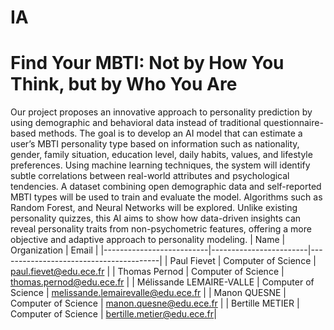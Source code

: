 # IA
# Find Your MBTI: Not by How You Think, but by Who You Are

Our project proposes an innovative approach to personality prediction by using demographic and behavioral data instead of traditional questionnaire-based methods. The goal is to develop an AI model that can estimate a user’s MBTI personality type based on information such as nationality, gender, family situation, education level, daily habits, values, and lifestyle preferences. Using machine learning techniques, the system will identify subtle correlations between real-world attributes and psychological tendencies. A dataset combining open demographic data and self-reported MBTI types will be used to train and evaluate the model. Algorithms such as Random Forest, and Neural Networks will be explored. Unlike existing personality quizzes, this AI aims to show how data-driven insights can reveal personality traits from non-psychometric features, offering a more objective and adaptive approach to personality modeling.
| Name                    | Organization           | Email                                  |
|--------------------------|------------------------|----------------------------------------|
| Paul Fievet              | Computer of Science    | [paul.fievet@edu.ece.fr](mailto:paul.fievet@edu.ece.fr) |
| Thomas Pernod            | Computer of Science    | [thomas.pernod@edu.ece.fr](mailto:thomas.pernod@edu.ece.fr) |
| Mélissande LEMAIRE-VALLE | Computer of Science    | [melissande.lemairevalle@edu.ece.fr](mailto:melissande.lemairevalle@edu.ece.fr) |
| Manon QUESNE             | Computer of Science    | [manon.quesne@edu.ece.fr](mailto:manon.quesne@edu.ece.fr) |
| Bertille METIER          | Computer of Science   | [bertille.metier@edu.ece.fr](mailto:bertille.metier@edu.ece.fr)|

